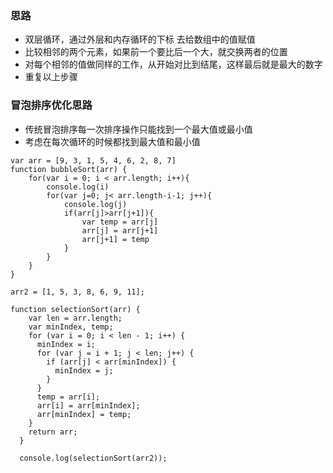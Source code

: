 
### 思路

* 双层循环，通过外层和内存循环的下标 去给数组中的值赋值
* 比较相邻的两个元素，如果前一个要比后一个大，就交换两者的位置
* 对每个相邻的值做同样的工作，从开始对比到结尾，这样最后就是最大的数字
* 重复以上步骤

### 冒泡排序优化思路
* 传统冒泡排序每一次排序操作只能找到一个最大值或最小值
* 考虑在每次循环的时候都找到最大值和最小值

```
var arr = [9, 3, 1, 5, 4, 6, 2, 8, 7]
function bubbleSort(arr) {
    for(var i = 0; i < arr.length; i++){
        console.log(i)
        for(var j=0; j< arr.length-i-1; j++){
            console.log(j)
            if(arr[j]>arr[j+1]){
                var temp = arr[j]
                arr[j] = arr[j+1]
                arr[j+1] = temp
            }
        }
    }
}
```
```
arr2 = [1, 5, 3, 8, 6, 9, 11];

function selectionSort(arr) {
    var len = arr.length;
    var minIndex, temp;
    for (var i = 0; i < len - 1; i++) {
      minIndex = i;
      for (var j = i + 1; j < len; j++) {
        if (arr[j] < arr[minIndex]) {
          minIndex = j;
        }
      }
      temp = arr[i];
      arr[i] = arr[minIndex];
      arr[minIndex] = temp;
    }
    return arr;
  }
  
  console.log(selectionSort(arr2));
```